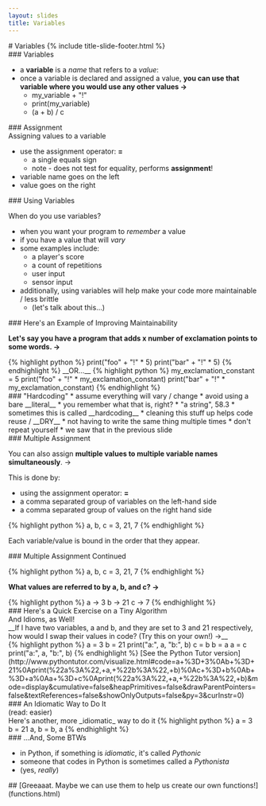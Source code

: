 ```yaml
---
layout: slides
title: Variables 
---
```


<section markdown="block" class="title-slide">
#  Variables
{% include title-slide-footer.html %}
</section>

<section markdown="block">
###  Variables

* a __variable__ is a _name_ that refers to a _value_:
* once a variable is declared and assigned a value, __you can use that variable where you would use any other values &rarr;__
	* my_variable + "!"
	* print(my_variable)
	* (a + b) / c

</section>

<section markdown="block">
###  Assignment 

<aside>Assigning values to a variable</aside>

* use the assignment operator: __=__
	* a single equals sign
	* note - does not test for equality, performs __assignment__!
* variable name goes on the left 
* value goes on the right
</section>

<section markdown="block">
###  Using Variables

When do you use variables?

* when you want your program to _remember_ a value
* if you have a value that will _vary_ 
* some examples include:
	* a player's score
	* a count of repetitions
	* user input
	* sensor input
* additionally, using variables will help make your code more maintainable / less brittle
	* (let's talk about this...)

</section>

<section markdown="block">
###  Here's an Example of Improving Maintainability

__Let's say you have a program that adds x number of exclamation points to some words.  &rarr;__

<div class="incremental" markdown="block">
{% highlight python %}
print("foo" + "!" * 5)
print("bar" + "!" * 5)
{% endhighlight %}
__OR...__
{% highlight python %}
my_exclamation_constant = 5
print("foo" + "!" * my_exclamation_constant)
print("bar" + "!" * my_exclamation_constant)
{% endhighlight %}
</div>
</section>

<section markdown="block">
###  "Hardcoding"
* assume everything will vary / change
* avoid using a bare __literal__
	* you remember what that is, right?
	* "a string", 58.3
* sometimes this is called __hardcoding__
* cleaning this stuff up helps code reuse / __DRY__
	* not having to write the same thing multiple times
	* don't repeat yourself
* we saw that in the previous slide
</section>

<section markdown="block">
###  Multiple Assignment

You can also assign __multiple values to multiple variable names simultaneously__.  &rarr;

This is done by:

* using the assignment operator: __=__
* a comma separated group of variables on the left-hand side
* a comma separated group of values on the right hand side

{% highlight python %}
a, b, c = 3, 21, 7
{% endhighlight %}

Each variable/value is bound in the order that they appear.
</section>

<section markdown="block">
###  Multiple Assignment Continued

{% highlight python %}
a, b, c = 3, 21, 7
{% endhighlight %}

__What values are referred to by a, b, and c? &rarr;__

<div class="incremental" markdown="block">
{% highlight python %}
a -> 3
b -> 21
c -> 7
{% endhighlight %}
</div>
</section>

<section markdown="block">
###  Here's a Quick Exercise on a Tiny Algorithm
<aside>And Idioms, as Well!</aside>
__If I have two variables, a and b, and they are set to 3 and 21 respectively, how would I swap their values in code? (Try this on your own!) &rarr;__

<div class="incremental" markdown="block">
{% highlight python %}
a = 3
b = 21
print("a:", a, "b:", b)
c = b
b = a
a = c
print("a:", a, "b:", b)
{% endhighlight %}
[See the Python Tutor version](http://www.pythontutor.com/visualize.html#code=a+%3D+3%0Ab+%3D+21%0Aprint(%22a%3A%22,+a,+%22b%3A%22,+b)%0Ac+%3D+b%0Ab+%3D+a%0Aa+%3D+c%0Aprint(%22a%3A%22,+a,+%22b%3A%22,+b)&mode=display&cumulative=false&heapPrimitives=false&drawParentPointers=false&textReferences=false&showOnlyOutputs=false&py=3&curInstr=0)
</div>
</section>

<section markdown="block">
###  An Idiomatic Way to Do It
<aside>(read: easier)</aside>
Here's another, more _idiomatic_ way to do it
{% highlight python %}
a = 3
b = 21
a, b = b, a
{% endhighlight %}
</section>

<section markdown="block">
###  ...And, Some BTWs

* in Python, if something is _idiomatic_, it's called _Pythonic_
* someone that codes in Python is sometimes called a _Pythonista_
* (yes, _really_)

</section>

<section markdown="block">
##  [Greeaaat.  Maybe we can use them to help us create our own functions!](functions.html)
</section>

